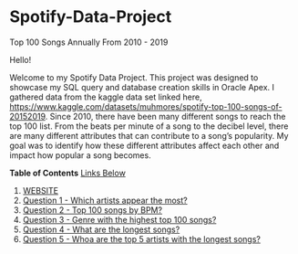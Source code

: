 # Spotify-Data-Project
Top 100 Songs Annually From 2010 - 2019


Hello!

Welcome to my Spotify Data Project. This project was designed to showcase my SQL query and database creation skills in Oracle Apex. I gathered data from the kaggle data set linked here, https://www.kaggle.com/datasets/muhmores/spotify-top-100-songs-of-20152019. Since 2010, there have been many different songs to reach the top 100 list. From the beats per minute of a song to the decibel level, there are many different attributes that can contribute to a song’s popularity. My goal was to identify how these different attributes affect each other and impact how popular a song becomes. 

**Table of Contents**
<u>Links Below</u>
1. [WEBSITE](https://apex.oracle.com/pls/apex/r/dbprojectfinal/dbprojectfinal/home?session=103186989674124)
2. [Question 1 - Which artists appear the most?](https://apex.oracle.com/pls/apex/r/dbprojectfinal/dbprojectfinal/most-frequent-artist-in-top-100?session=103186989674124)
3. [Question 2 - Top 100 songs by BPM?](https://apex.oracle.com/pls/apex/r/dbprojectfinal/dbprojectfinal/top-songs-in-bpm-range-75-115?session=103186989674124)
4. [Question 3 - Genre with the highest top 100 songs?](https://apex.oracle.com/pls/apex/r/dbprojectfinal/dbprojectfinal/genre-with-the-highest-top-100-songs?session=103186989674124)
5. [Question 4 - What are the longest songs?](https://apex.oracle.com/pls/apex/r/dbprojectfinal/dbprojectfinal/q4-longest-songs1?session=103186989674124)
6. [Question 5 - Whoa are the top 5 artists with the longest songs?](https://apex.oracle.com/pls/apex/r/dbprojectfinal/dbprojectfinal/top-5-artists-with-the-longest-average-song-length?session=103186989674124)
